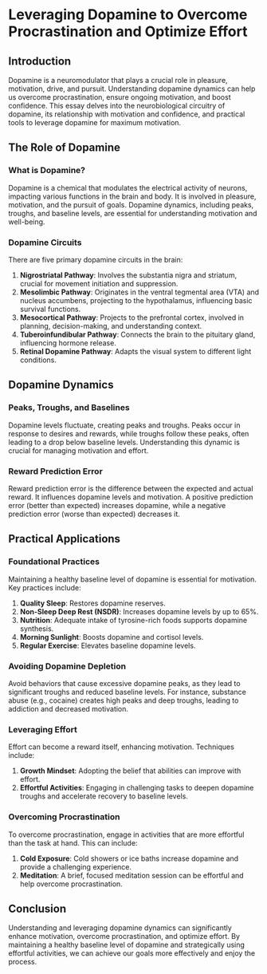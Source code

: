 # Leveraging Dopamine to Overcome Procrastination and Optimize Effort

## Introduction

Dopamine is a neuromodulator that plays a crucial role in pleasure, motivation, drive, and pursuit. Understanding dopamine dynamics can help us overcome procrastination, ensure ongoing motivation, and boost confidence. This essay delves into the neurobiological circuitry of dopamine, its relationship with motivation and confidence, and practical tools to leverage dopamine for maximum motivation.

## The Role of Dopamine

### What is Dopamine?

Dopamine is a chemical that modulates the electrical activity of neurons, impacting various functions in the brain and body. It is involved in pleasure, motivation, and the pursuit of goals. Dopamine dynamics, including peaks, troughs, and baseline levels, are essential for understanding motivation and well-being.

### Dopamine Circuits

There are five primary dopamine circuits in the brain:

1. **Nigrostriatal Pathway**: Involves the substantia nigra and striatum, crucial for movement initiation and suppression.
2. **Mesolimbic Pathway**: Originates in the ventral tegmental area (VTA) and nucleus accumbens, projecting to the hypothalamus, influencing basic survival functions.
3. **Mesocortical Pathway**: Projects to the prefrontal cortex, involved in planning, decision-making, and understanding context.
4. **Tuberoinfundibular Pathway**: Connects the brain to the pituitary gland, influencing hormone release.
5. **Retinal Dopamine Pathway**: Adapts the visual system to different light conditions.

## Dopamine Dynamics

### Peaks, Troughs, and Baselines

Dopamine levels fluctuate, creating peaks and troughs. Peaks occur in response to desires and rewards, while troughs follow these peaks, often leading to a drop below baseline levels. Understanding this dynamic is crucial for managing motivation and effort.

### Reward Prediction Error

Reward prediction error is the difference between the expected and actual reward. It influences dopamine levels and motivation. A positive prediction error (better than expected) increases dopamine, while a negative prediction error (worse than expected) decreases it.

## Practical Applications

### Foundational Practices

Maintaining a healthy baseline level of dopamine is essential for motivation. Key practices include:

1. **Quality Sleep**: Restores dopamine reserves.
2. **Non-Sleep Deep Rest (NSDR)**: Increases dopamine levels by up to 65%.
3. **Nutrition**: Adequate intake of tyrosine-rich foods supports dopamine synthesis.
4. **Morning Sunlight**: Boosts dopamine and cortisol levels.
5. **Regular Exercise**: Elevates baseline dopamine levels.

### Avoiding Dopamine Depletion

Avoid behaviors that cause excessive dopamine peaks, as they lead to significant troughs and reduced baseline levels. For instance, substance abuse (e.g., cocaine) creates high peaks and deep troughs, leading to addiction and decreased motivation.

### Leveraging Effort

Effort can become a reward itself, enhancing motivation. Techniques include:

1. **Growth Mindset**: Adopting the belief that abilities can improve with effort.
2. **Effortful Activities**: Engaging in challenging tasks to deepen dopamine troughs and accelerate recovery to baseline levels.

### Overcoming Procrastination

To overcome procrastination, engage in activities that are more effortful than the task at hand. This can include:

1. **Cold Exposure**: Cold showers or ice baths increase dopamine and provide a challenging experience.
2. **Meditation**: A brief, focused meditation session can be effortful and help overcome procrastination.

## Conclusion

Understanding and leveraging dopamine dynamics can significantly enhance motivation, overcome procrastination, and optimize effort. By maintaining a healthy baseline level of dopamine and strategically using effortful activities, we can achieve our goals more effectively and enjoy the process.